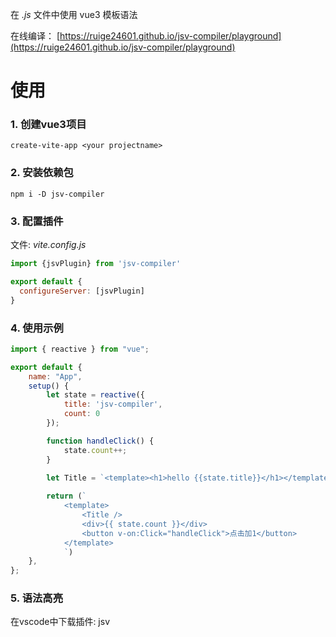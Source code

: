 在 *.js* 文件中使用 vue3 模板语法

在线编译：
[https://ruige24601.github.io/jsv-compiler/playground](https://ruige24601.github.io/jsv-compiler/playground)
# 使用
### 1. 创建vue3项目
```
create-vite-app <your projectname>
```
### 2. 安装依赖包
```
npm i -D jsv-compiler
```
### 3. 配置插件
文件: *vite.config.js*
```js
import {jsvPlugin} from 'jsv-compiler'

export default {
  configureServer: [jsvPlugin]
}
```
### 4. 使用示例
```js
import { reactive } from "vue";

export default {
	name: "App",
	setup() {
		let state = reactive({ 
			title: 'jsv-compiler',
			count: 0 
		});

		function handleClick() {
			state.count++;
		}

		let Title = `<template><h1>hello {{state.title}}</h1></template>`
		
		return (`
			<template>
				<Title />
				<div>{{ state.count }}</div>
				<button v-on:Click="handleClick">点击加1</button>
			</template>
			`)
	},
};
```
### 5. 语法高亮
在vscode中下载插件: jsv
